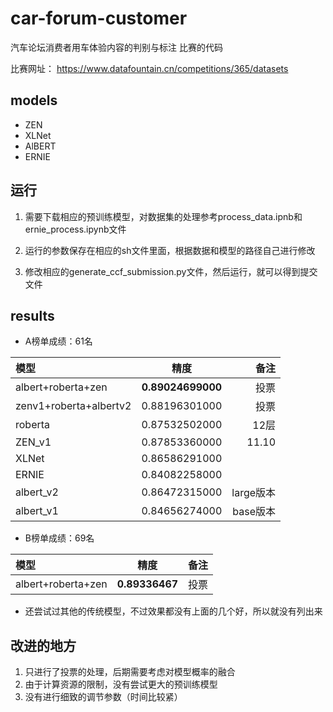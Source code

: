 # car-forum-customer
汽车论坛消费者用车体验内容的判别与标注 比赛的代码

比赛网址： <https://www.datafountain.cn/competitions/365/datasets>

## models

+ ZEN
+ XLNet
+ AlBERT
+ ERNIE

## 运行

1. 需要下载相应的预训练模型，对数据集的处理参考process_data.ipnb和ernie_process.ipynb文件

2. 运行的参数保存在相应的sh文件里面，根据数据和模型的路径自己进行修改

3. 修改相应的generate_ccf_submission.py文件，然后运行，就可以得到提交文件

## results

+ A榜单成绩：61名

| 模型  | 精度  | 备注 |
|:------------- |:---------------:| -------------:|
|  albert+roberta+zen       | **0.89024699000**     | 投票 |
| zenv1+roberta+albertv2  | 0.88196301000       | 投票 | 
| roberta    | 0.87532502000           | 12层  |
| ZEN_v1   | 0.87853360000           | 11.10  |
| XLNet   | 0.86586291000          |   |
| ERNIE   | 0.84082258000          |   |
| albert_v2  | 0.86472315000          | large版本  |
| albert_v1  | 0.84656274000         | base版本  |


+ B榜单成绩：69名

| 模型  | 精度  | 备注 |
|:------------- |:---------------:| -------------:|
|  albert+roberta+zen       | **0.89336467**     | 投票 |




+ 还尝试过其他的传统模型，不过效果都没有上面的几个好，所以就没有列出来

## 改进的地方

1. 只进行了投票的处理，后期需要考虑对模型概率的融合
2. 由于计算资源的限制，没有尝试更大的预训练模型
3. 没有进行细致的调节参数（时间比较紧）